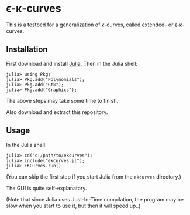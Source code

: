 # ϵ-κ-curves

This is a testbed for a generalization of κ-curves, called extended- or ϵ-κ-curves.

## Installation

First download and install [Julia](https://julialang.org/).
Then in the Julia shell:

```shell
julia> using Pkg;
julia> Pkg.add("Polynomials");
julia> Pkg.add("Gtk");
julia> Pkg.add("Graphics");
```

The above steps may take some time to finish.

Also download and extract this repository.

## Usage

In the Julia shell:

```shell
julia> cd("c:/path/to/ekcurves");
julia> include("ekcurves.jl");
julia> EKCurves.run()
```
(You can skip the first step if you start Julia from the `ekcurves` directory.)

The GUI is quite self-explanatory.

(Note that since Julia uses Just-In-Time compilation,
the program may be slow when you start to use it, but then it will speed up..)
